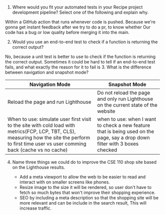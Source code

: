 1. Where would you fit your automated tests in your Recipe project development pipeline? Select one of the following and explain why.

Within a GitHub action that runs whenever code is pushed. Because we're gonna get instant feedback after we try to do a pr, to know whether 
Our code has a bug or low quality before merging it into the main.

2. Would you use an end-to-end test to check if a function is returning the correct output?

No, because a unit test is better to use to check if the function is returning the correct output.
Sometimes it could be hard to tell if an end-to-end test fails, and what exactly the reason for it to fail is
3. What is the difference between navigation and snapshot mode?

| Navigation Mode          | Snapshot Mode                  | 
|-------------------------|------------------------------|
|Reload the page and run Lighthouse          | Do not reload the page and only run Lighthouse on the current state of the website|
|When to use: simulate user first visit to the site with cold load with metrics(FCP, LCP, TBT, CLS), measuring how the site the perform to first time user vs user comming back (cache vs no cache)   | when to use: when I want to check a new feature that is being used on the page, say a drop down filter with 3 boxes checked|
4. Name three things we could do to improve the CSE 110 shop site based on the Lighthouse results.

   - Add a meta viewport to allow the web to be easier to read and interact with on smaller screens like phones.
   - Resize image to the size it will be rendered, so user don't have to fetch so much bytes that won't improve their shopping experience.
   - SEO by including a meta description so that the shopping site will be more relevant and can be include in the search result, This will increase traffic.

